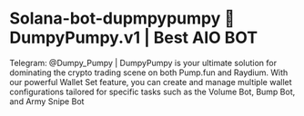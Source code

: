 # Solana-bot-dupmpypumpy 🍄 DumpyPumpy.v1 | Best AIO BOT
Telegram: @Dumpy_Pumpy | DumpyPumpy is your ultimate solution for dominating the crypto trading scene on both Pump.fun and Raydium. With our powerful Wallet Set feature, you can create and manage multiple wallet configurations tailored for specific tasks such as the Volume Bot, Bump Bot, and Army Snipe Bot
